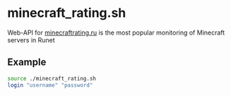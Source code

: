 # minecraft_rating.sh
Web-API for [minecraftrating.ru](https://minecraftrating.ru) is the most popular monitoring of Minecraft servers in Runet

## Example
```bash
source ./minecraft_rating.sh
login "username" "password"
```

